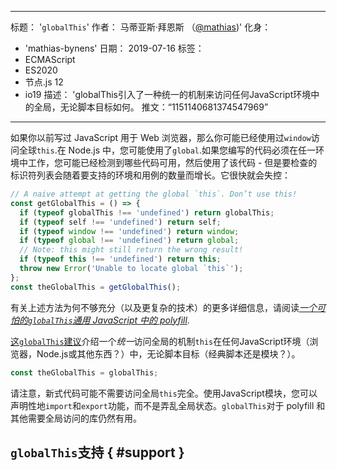 ***

标题： '`globalThis`'
作者： 马蒂亚斯·拜恩斯 （[@mathias](https://twitter.com/mathias))'
化身：

*   'mathias-bynens'
    日期： 2019-07-16
    标签：
*   ECMAScript
*   ES2020
*   节点.js 12
*   io19
    描述： 'globalThis引入了一种统一的机制来访问任何JavaScript环境中的全局，无论脚本目标如何。
    推文：“1151140681374547969”

***

如果你以前写过 JavaScript 用于 Web 浏览器，那么你可能已经使用过`window`访问全球`this`.在 Node.js 中，您可能使用了`global`.如果您编写的代码必须在任一环境中工作，您可能已经检测到哪些代码可用，然后使用了该代码 - 但是要检查的标识符列表会随着要支持的环境和用例的数量而增长。它很快就会失控：

```js
// A naive attempt at getting the global `this`. Don’t use this!
const getGlobalThis = () => {
  if (typeof globalThis !== 'undefined') return globalThis;
  if (typeof self !== 'undefined') return self;
  if (typeof window !== 'undefined') return window;
  if (typeof global !== 'undefined') return global;
  // Note: this might still return the wrong result!
  if (typeof this !== 'undefined') return this;
  throw new Error('Unable to locate global `this`');
};
const theGlobalThis = getGlobalThis();
```

有关上述方法为何不够充分（以及更复杂的技术）的更多详细信息，请阅读[*一个可怕的`globalThis`通用 JavaScript 中的 polyfill*](https://mathiasbynens.be/notes/globalthis).

[这`globalThis`建议](https://github.com/tc39/proposal-global)介绍一个*统一*访问全局的机制`this`在任何JavaScript环境（浏览器，Node.js或其他东西？）中，无论脚本目标（经典脚本还是模块？）。

```js
const theGlobalThis = globalThis;
```

请注意，新式代码可能不需要访问全局`this`完全。使用JavaScript模块，您可以声明性地`import`和`export`功能，而不是弄乱全局状态。`globalThis`对于 polyfill 和其他需要全局访问的库仍然有用。

## `globalThis`支持 { #support }

<feature-support chrome="71 /blog/v8-release-71#javascript-language-features"
              firefox="65"
              safari="12.1"
              nodejs="12 https://twitter.com/mathias/status/1120700101637353473"
              babel="yes https://github.com/zloirock/core-js#ecmascript-globalthis"></feature-support>

